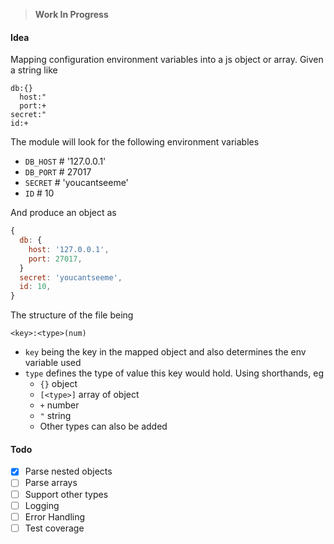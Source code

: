 > **Work In Progress**

#### Idea

Mapping configuration environment variables into a js object or array. Given a string like

```
db:{}
  host:"
  port:+
secret:"
id:+
```

The module will look for the following environment variables

- `DB_HOST` # '127.0.0.1'
- `DB_PORT` # 27017
- `SECRET` # 'youcantseeme'
- `ID` # 10

And produce an object as

```js
{
  db: {
    host: '127.0.0.1',
    port: 27017,
  }
  secret: 'youcantseeme',
  id: 10,
}
```

The structure of the file being

```
<key>:<type>(num)
```

- `key` being the key in the mapped object and also determines the env variable used
- `type` defines the type of value this key would hold. Using shorthands, eg
  - `{}` object
  - `[<type>]` array of object
  - `+` number
  - `"` string
  - Other types can also be added

#### Todo

- [x] Parse nested objects
- [ ] Parse arrays
- [ ] Support other types
- [ ] Logging
- [ ] Error Handling
- [ ] Test coverage